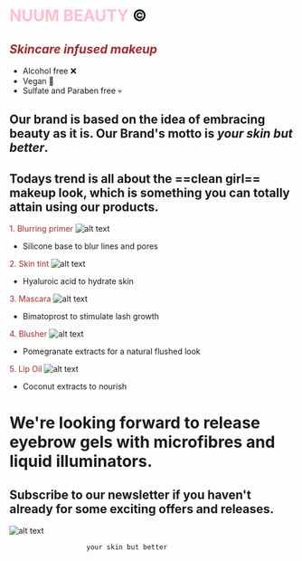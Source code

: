 # <span style="color:pink">**NUUM BEAUTY**</span>  :copyright:
## <span style="color:brown">*Skincare infused makeup*</span>
- Alcohol free :x:
- Vegan :seedling:
- Sulfate and Paraben free :skull:
## Our brand is based on the idea of embracing beauty as it is. Our Brand's motto is ***your skin but better***.
## Todays trend is all about the ==clean girl== makeup look, which is something you can totally attain using our products.
<span style="color:brown">1. Blurring primer</span>
![alt text](https://github.com/ummerooman/cognizance/blob/main/TASK3/primer.jpg)
- Silicone base to blur lines and pores

<span style="color:brown">2. Skin tint</span>
![alt text](https://github.com/ummerooman/cognizance/blob/main/TASK3/found.jpg)
- Hyaluroic acid to hydrate skin

<span style="color:brown">3. Mascara</span>
![alt text](https://github.com/ummerooman/cognizance/blob/main/TASK3/mascara.jpg)
- Bimatoprost to stimulate lash growth

<span style="color:brown">4. Blusher</span>
![alt text](https://github.com/ummerooman/cognizance/blob/main/TASK3/tint.png)
- Pomegranate extracts for a natural flushed look

<span style="color:brown">5. Lip Oil</span>
![alt text](https://github.com/ummerooman/cognizance/blob/main/TASK3/oil2.jpg)
- Coconut extracts to nourish
# We're looking forward to release eyebrow gels with microfibres and liquid illuminators.
## Subscribe to our newsletter if you haven't already for some exciting offers and releases.
![alt text](https://github.com/ummerooman/cognizance/blob/main/TASK3/nuum.jpeg)

                       your skin but better
